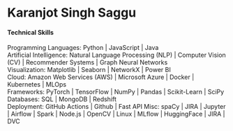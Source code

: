 # Karanjot Singh Saggu
#### Technical Skills
Programming Languages: Python | JavaScript | Java <br>
Artificial Intelligence: Natural Language Processing (NLP) | Computer Vision (CV) | Recommender Systems | Graph Neural Networks <br>
Visualization: Matplotlib | Seaborn | NetworkX | Power BI <br>
Cloud: Amazon Web Services (AWS) | Microsoft Azure | Docker | Kubernetes | MLOps <br>
Frameworks: PyTorch | TensorFlow | NumPy | Pandas | Scikit-Learn | SciPy <br>
Databases: SQL | MongoDB | Redshift <br>
Deployment: GitHub Actions | Github | Fast API
Misc: spaCy | JIRA | Jupyter | Airflow | Spark | Node.js | OpenCV | Linux | MLflow | HuggingFace | JIRA | DVC <br>
